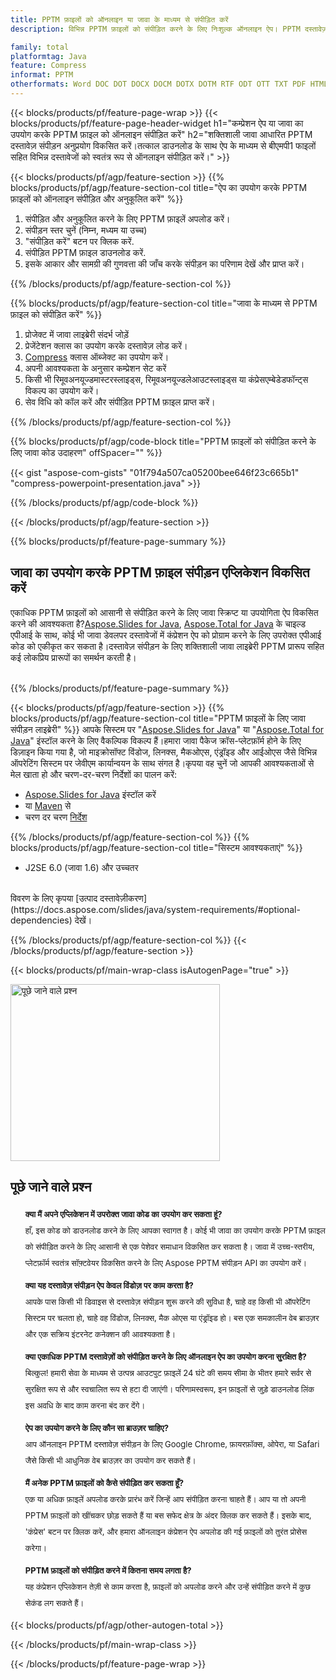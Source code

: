 ```yaml
---
title: PPTM फ़ाइलों को ऑनलाइन या जावा के माध्यम से संपीड़ित करें
description: विभिन्न PPTM फ़ाइलों को संपीड़ित करने के लिए निःशुल्क ऑनलाइन ऐप। PPTM दस्तावेज़ों के लिए जावा संपीड़न लाइब्रेरी कोड।

family: total
platformtag: Java
feature: Compress
informat: PPTM
otherformats: Word DOC DOT DOCX DOCM DOTX DOTM RTF ODT OTT TXT PDF HTML MHTML Excel XLS XLSX XLSB XLSM XLT XLTX XLTM CSV TSV ODS Powerpoint PPT PPS PPTX POTX PPSX PPTM PPSM POTM ODP Image BMP GIF JPEG JPG PNG APNG TIFF
---
```

{{< blocks/products/pf/feature-page-wrap >}}
{{< blocks/products/pf/feature-page-header-widget h1="कम्प्रेशन ऐप या जावा का उपयोग करके PPTM फ़ाइल को ऑनलाइन संपीड़ित करें" h2="शक्तिशाली जावा आधारित PPTM दस्तावेज़ संपीड़न अनुप्रयोग विकसित करें।तत्काल डाउनलोड के साथ ऐप के माध्यम से बीएमपी1 फाइलों सहित विभिन्न दस्तावेजों को स्वतंत्र रूप से ऑनलाइन संपीड़ित करें।" >}}

{{< blocks/products/pf/agp/feature-section >}}
{{% blocks/products/pf/agp/feature-section-col title="ऐप का उपयोग करके PPTM फ़ाइलों को ऑनलाइन संपीड़ित और अनुकूलित करें" %}}

1. संपीड़ित और अनुकूलित करने के लिए PPTM फ़ाइलें अपलोड करें।
1. संपीड़न स्तर चुनें (निम्न, मध्यम या उच्च)
1. "संपीड़ित करें" बटन पर क्लिक करें.
1. संपीड़ित PPTM फ़ाइल डाउनलोड करें.
1. इसके आकार और सामग्री की गुणवत्ता की जाँच करके संपीड़न का परिणाम देखें और प्राप्त करें।

{{% /blocks/products/pf/agp/feature-section-col %}}

{{% blocks/products/pf/agp/feature-section-col title="जावा के माध्यम से PPTM फ़ाइल को संपीड़ित करें" %}}

1. प्रोजेक्ट में जावा लाइब्रेरी संदर्भ जोड़ें
1. प्रेजेंटेशन क्लास का उपयोग करके दस्तावेज़ लोड करें।
1. [Compress](https://reference.aspose.com/slides/java/com.aspose.slides/compress/) क्लास ऑब्जेक्ट का उपयोग करें।
1. अपनी आवश्यकता के अनुसार कम्प्रेशन सेट करें
1. किसी भी रिमूवअनयूज्डमास्टरस्लाइड्स, रिमूवअनयूज्डलेआउटस्लाइड्स या कंप्रेसएम्बेडेडफॉन्ट्स विकल्प का उपयोग करें।
1. सेव विधि को कॉल करें और संपीड़ित PPTM फ़ाइल प्राप्त करें।

{{% /blocks/products/pf/agp/feature-section-col %}}

{{% blocks/products/pf/agp/code-block title="PPTM फ़ाइलों को संपीड़ित करने के लिए जावा कोड उदाहरण" offSpacer="" %}}

{{< gist "aspose-com-gists" "01f794a507ca05200bee646f23c665b1" "compress-powerpoint-presentation.java" >}}

{{% /blocks/products/pf/agp/code-block %}}

{{< /blocks/products/pf/agp/feature-section >}}

{{% blocks/products/pf/feature-page-summary %}}

<h2>जावा का उपयोग करके PPTM फ़ाइल संपीड़न एप्लिकेशन विकसित करें</h2>

एकाधिक PPTM फ़ाइलों को आसानी से संपीड़ित करने के लिए जावा स्क्रिप्ट या उपयोगिता ऐप विकसित करने की आवश्यकता है?[Aspose.Slides for Java](https://products.aspose.com/slides/java/), [Aspose.Total for Java](https://products.aspose.com/total/java/) के चाइल्ड एपीआई के साथ, कोई भी जावा डेवलपर दस्तावेजों में कंप्रेशन ऐप को प्रोग्राम करने के लिए उपरोक्त एपीआई कोड को एकीकृत कर सकता है।दस्तावेज़ संपीड़न के लिए शक्तिशाली जावा लाइब्रेरी PPTM प्रारूप सहित कई लोकप्रिय प्रारूपों का समर्थन करती है।<br /><br />

{{% /blocks/products/pf/feature-page-summary %}}

{{< blocks/products/pf/agp/feature-section >}}
{{% blocks/products/pf/agp/feature-section-col title="PPTM फ़ाइलों के लिए जावा संपीड़न लाइब्रेरी" %}}
आपके सिस्टम पर "[Aspose.Slides for Java](https://products.aspose.com/slides/java/)" या "[Aspose.Total for Java](https://products.aspose.com/total/java/)" इंस्टॉल करने के लिए वैकल्पिक विकल्प हैं।हमारा जावा पैकेज क्रॉस-प्लेटफ़ॉर्म होने के लिए डिज़ाइन किया गया है, जो माइक्रोसॉफ्ट विंडोज, लिनक्स, मैकओएस, एंड्रॉइड और आईओएस जैसे विभिन्न ऑपरेटिंग सिस्टम पर जेवीएम कार्यान्वयन के साथ संगत है।कृपया वह चुनें जो आपकी आवश्यकताओं से मेल खाता हो और चरण-दर-चरण निर्देशों का पालन करें:<br />

- [Aspose.Slides for Java](https://docs.aspose.com/slides/java/installation/) इंस्टॉल करें
- या [Maven](https://releases.aspose.com/java/repo/com/aspose/aspose-slides/) से
- चरण दर चरण [निर्देश](https://docs.aspose.com/slides/java/installation/#install-aspose-slides-for-java-from-maven-repository)

{{% /blocks/products/pf/agp/feature-section-col %}}
{{% blocks/products/pf/agp/feature-section-col title="सिस्टम आवश्यकताएं" %}}

- J2SE 6.0 (जावा 1.6) और उच्चतर

<br />
विवरण के लिए कृपया [उत्पाद दस्तावेज़ीकरण](https://docs.aspose.com/slides/java/system-requirements/#optional-dependencies) देखें।

{{% /blocks/products/pf/agp/feature-section-col %}}
{{< /blocks/products/pf/agp/feature-section >}}

{{< blocks/products/pf/main-wrap-class isAutogenPage="true" >}}

<style>.howtolist li{margin-right: 0!important;line-height: 26px;position: relative;margin-bottom: 10px;font-size: 13px;list-style-type: none;}</style>
<div class="col-md-12 tl bg-gray-dark howtolist section">
  <a class="anchor" name="faqpage"></a>
  <div class="container tl dflex" itemscope="" itemtype="https://schema.org/FAQPage">
      <div class="col-md-4 howtosectiongfx">
          <img class="social-panel-hide-on-mobile" src="https://www.groupdocs.cloud/templates/brand/images/groupdocs/conversion/groupdocs_conversion-brand.png" alt="पूछे जाने वाले प्रश्न" width="335" height="283">
      </div>
      <div class="howtosection col-md-8">
          <div>
              <h2>पूछे जाने वाले प्रश्न</h2>
               <ul>
                  <li itemscope="" itemprop="mainEntity" itemtype="https://schema.org/Question">
                      <div>
                          <span itemprop="name"><b>क्या मैं अपने एप्लिकेशन में उपरोक्त जावा कोड का उपयोग कर सकता हूं?</b></span>
                      </div>
                      <div itemscope="" itemprop="acceptedAnswer" itemtype="https://schema.org/Answer">
                          <span itemprop="text">हाँ, इस कोड को डाउनलोड करने के लिए आपका स्वागत है। कोई भी जावा का उपयोग करके PPTM फ़ाइल को संपीड़ित करने के लिए आसानी से एक पेशेवर समाधान विकसित कर सकता है। जावा में उच्च-स्तरीय, प्लेटफ़ॉर्म स्वतंत्र सॉफ़्टवेयर विकसित करने के लिए Aspose PPTM संपीड़न API का उपयोग करें।</span>
                      </div>
                  </li>
                  <li itemscope="" itemprop="mainEntity" itemtype="https://schema.org/Question">
                      <div>
                          <span itemprop="name"><b>क्या यह दस्तावेज़ संपीड़न ऐप केवल विंडोज़ पर काम करता है?</b></span>
                      </div>
                      <div itemscope="" itemprop="acceptedAnswer" itemtype="https://schema.org/Answer">
                          <span itemprop="text">आपके पास किसी भी डिवाइस से दस्तावेज़ संपीड़न शुरू करने की सुविधा है, चाहे वह किसी भी ऑपरेटिंग सिस्टम पर चलता हो, चाहे वह विंडोज, लिनक्स, मैक ओएस या एंड्रॉइड हो। बस एक समकालीन वेब ब्राउज़र और एक सक्रिय इंटरनेट कनेक्शन की आवश्यकता है।</span>
                      </div>
                  </li>
                  <li itemscope="" itemprop="mainEntity" itemtype="https://schema.org/Question">
                      <div>
                          <span itemprop="name"><b>क्या एकाधिक PPTM दस्तावेज़ों को संपीड़ित करने के लिए ऑनलाइन ऐप का उपयोग करना सुरक्षित है?</b></span>
                      </div>
                      <div itemscope="" itemprop="acceptedAnswer" itemtype="https://schema.org/Answer">
                          <span itemprop="text">बिल्कुल! हमारी सेवा के माध्यम से उत्पन्न आउटपुट फ़ाइलें 24 घंटे की समय सीमा के भीतर हमारे सर्वर से सुरक्षित रूप से और स्वचालित रूप से हटा दी जाएंगी। परिणामस्वरूप, इन फ़ाइलों से जुड़े डाउनलोड लिंक इस अवधि के बाद काम करना बंद कर देंगे।</span>
                      </div>
                  </li>                 
                  <li itemscope="" itemprop="mainEntity" itemtype="https://schema.org/Question">
                      <div>
                          <span itemprop="name"><b>ऐप का उपयोग करने के लिए कौन सा ब्राउज़र चाहिए?</b></span>
                      </div>
                      <div itemscope="" itemprop="acceptedAnswer" itemtype="https://schema.org/Answer">
                          <span itemprop="text">आप ऑनलाइन PPTM दस्तावेज़ संपीड़न के लिए Google Chrome, फ़ायरफ़ॉक्स, ओपेरा, या Safari जैसे किसी भी आधुनिक वेब ब्राउज़र का उपयोग कर सकते हैं।</span>
                      </div>
                  </li>
 		  <li itemscope="" itemprop="mainEntity" itemtype="https://schema.org/Question">
                      <div>
                          <span itemprop="name"><b>मैं अनेक PPTM फ़ाइलों को कैसे संपीड़ित कर सकता हूँ?</b></span>
                      </div>
                      <div itemscope="" itemprop="acceptedAnswer" itemtype="https://schema.org/Answer">
                          <span itemprop="text">एक या अधिक फ़ाइलें अपलोड करके प्रारंभ करें जिन्हें आप संपीड़ित करना चाहते हैं। आप या तो अपनी PPTM फ़ाइलों को खींचकर छोड़ सकते हैं या बस सफेद क्षेत्र के अंदर क्लिक कर सकते हैं। इसके बाद, 'कंप्रेस' बटन पर क्लिक करें, और हमारा ऑनलाइन कंप्रेशन ऐप अपलोड की गई फ़ाइलों को तुरंत प्रोसेस करेगा।</span>
                      </div>
                  </li>
 		  <li itemscope="" itemprop="mainEntity" itemtype="https://schema.org/Question">
                      <div>
                          <span itemprop="name"><b>PPTM फ़ाइलों को संपीड़ित करने में कितना समय लगता है?</b></span>
                      </div>
                      <div itemscope="" itemprop="acceptedAnswer" itemtype="https://schema.org/Answer">
                          <span itemprop="text">यह कंप्रेशन एप्लिकेशन तेज़ी से काम करता है, फ़ाइलों को अपलोड करने और उन्हें संपीड़ित करने में कुछ सेकंड लग सकते हैं।</span>
                      </div>
                  </li>
              </ul>
          </div>
      </div>
  </div>

{{< blocks/products/pf/agp/other-autogen-total >}}

{{< /blocks/products/pf/main-wrap-class >}}

{{< /blocks/products/pf/feature-page-wrap >}}
